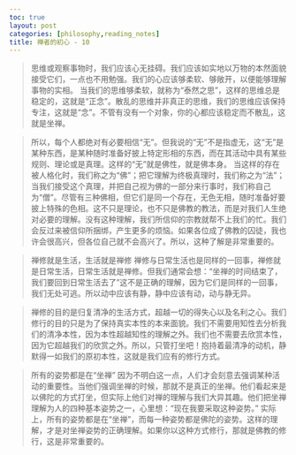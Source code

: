 ```yaml
---
toc: true
layout: post
categories: [philosophy,reading_notes]
title: 禅者的初心 - 10
---
```

> 思维或观察事物时，我们应该心无挂碍。我们应该如实地以万物的本然面貌接受它们，一点也不用勉强。我们的心应该够柔软、够敞开，以便能够理解事物的实相。 当我们的思维够柔软，就称为“泰然之思”，这样的思维总是稳定的，这就是“正念”。散乱的思维并非真正的思维，我们的思维应该保持专注，这就是“念”。不管有没有一个对象，你的心都应该稳定而不散乱，这就是坐禅。

> 所以，每个人都绝对有必要相信“无”。但我说的“无”不是指虚无，这“无”是某种东西，是某种随时准备好披上特定形相的东西，而在其活动中具有某些规则、理论或是真理。这样的“无”就是佛性，就是佛本身。 当这样的存在被人格化时，我们称之为“佛”；把它理解为终极真理时，我们称之为“法”；当我们接受这个真理，并把自己视为佛的一部分来行事时，我们称自己为“僧”。尽管有三种佛相，但它们是同一个存在，无色无相，随时准备好要披上特殊的色相。这不只是理论，也不只是佛教的教法，而是对我们人生绝对必要的理解。没有这种理解，我们所信仰的宗教就帮不上我们的忙。我们会反过来被信仰所捆绑，产生更多的烦恼。如果各位成了佛教的囚徒，我也许会很高兴，但各位自己就不会高兴了。所以，这种了解是非常重要的。

> 禅修就是生活，生活就是禅修 禅修与日常生活也是同样的一回事，禅修就是日常生活，日常生活就是禅修。但我们通常会想：“坐禅的时间结束了，我们要回到日常生活去了”这不是正确的理解，因为它们是同样的一回事，我们无处可逃。所以动中应该有静，静中应该有动，动与静无异。

> 禅修的目的是归复清净的生活方式，超越一切的得失心以及名利之心。我们修行的目的只是为了保持真实本性的本来面貌。我们不需要用知性去分析我们的清净本性，因为本性超越知性的理解之外。我们也不需要去欣赏本性，因为它超越我们的欣赏之外。所以，只管打坐吧！抱持着最清净的动机，静默得一如我们的原初本性，这就是我们应有的修行方式。

> 所有的姿势都是在“坐禅” 因为不明白这一点，人们才会刻意去强调某种活动的重要性。当他们强调坐禅的时候，那就不是真正的坐禅。他们看起来是以佛陀的方式打坐，但实际上他们对禅的理解与我们大异其趣。他们把坐禅理解为人的四种基本姿势之一，心里想：“现在我要采取这种姿势。” 实际上，所有的姿势都是在“坐禅”，而每一种姿势都是佛陀的姿势。这样的理解，才是对坐禅姿势的正确理解。如果你以这种方式修行，那就是佛教的修行，这是非常重要的。


